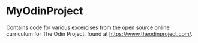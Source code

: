 # MyOdinProject

Contains code for various excercises from the open source online curriculum for The Odin Project, found at https://www.theodinproject.com/.

